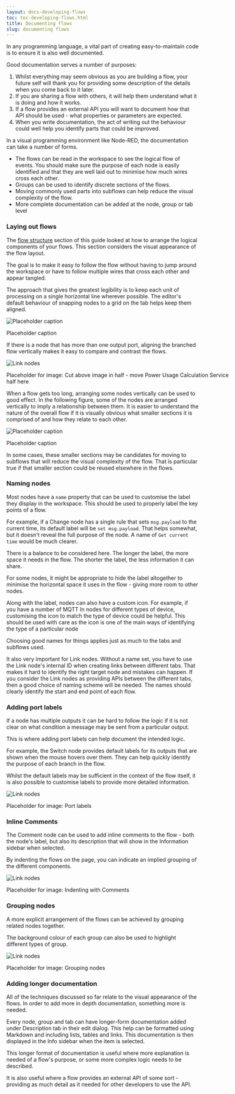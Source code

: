 ```yaml
---
layout: docs-developing-flows
toc: toc-developing-flows.html
title: Documenting flows
slug: documenting flows
---
```


In any programming language, a vital part of creating easy-to-maintain code is to ensure it is also well documented.

Good documentation serves a number of purposes:

1. Whilst everything may seem obvious as you are building a flow, your future self will thank you for providing some description of the details when you come back to it later.
2. If you are sharing a flow with others, it will help them understand what it is doing and how it works.
3. If a flow provides an external API you will want to document how that API should be used - what properties or parameters are expected.
4. When you write documentation, the act of writing out the behaviour could well help you identify parts that could be improved.

In a visual programming environment like Node-RED, the documentation can take a number of forms.

- The flows can be read in the workspace to see the logical flow of events. You should make sure the purpose of each node is easily identified and that they are well laid out to minimise how much wires cross each other.
- Groups can be used to identify discrete sections of the flows.
- Moving commonly used parts into subflows can help reduce the visual complexity of the flow.
- More complete documentation can be added at the node, group or tab level


### Laying out flows

The [flow structure](flow-structure) section of this guide looked at how to arrange the logical components of your flows. This section considers the visual appearance of the flow layout.

The goal is to make it easy to follow the flow without having to jump around the workspace or have to follow multiple wires that cross each other and appear tangled.

The approach that gives the greatest legibility is to keep each unit of processing on a single horizontal line wherever possible. The editor's default behaviour of snapping nodes to a grid on the tab helps keep them aligned.

<div class="figure">
    <img src="./images/node-arrangement-sample.png" alt="Placeholder caption"/>
    <p class="caption">Placeholder caption</p>
</div>

If there is a node that has more than one output port, aligning the branched flow vertically makes it easy to compare and contrast the flows.

<div style="width: 600px" class="figure">
  <img src="images/placeholder.png" alt="Link nodes">
  <p class="caption">Placeholder for image: Cut above image in half - move Power Usage Calculation Service half here</p>
</div>

When a flow gets too long, arranging some nodes vertically can be used to good effect. In the following figure, some of the nodes are arranged vertically to imply a relationship between them. It is easier to understand the nature of the overall flow if it is visually obvious what smaller sections it is comprised of and how they relate to each other.

<div class="figure">
    <img src="./images/node-vertical-arrangement.png" alt="Placeholder caption"/>
    <p class="caption">Placeholder caption</p>
</div>

In some cases, these smaller sections may be candidates for moving to subflows that will reduce the visual complexity of the flow. That is particular true if that smaller section could be reused elsewhere in the flows.

### Naming nodes

Most nodes have a `name` property that can be used to customise the label they display in the workspace. This should be used to properly label the key points of a flow.

For example, if a Change node has a single rule that sets `msg.payload` to the current time, its default label will be `set msg.payload`. That helps somewhat, but it doesn't reveal the full purpose of the node. A name of `Get current time` would be much clearer.

There is a balance to be considered here. The longer the label, the more space it needs in the flow. The shorter the label, the less information it can share.

For some nodes, it might be appropriate to hide the label altogether to minimise the horizontal space it uses in the flow - giving more room to other nodes.

Along with the label, nodes can also have a custom icon. For example, if you have a number of MQTT In nodes for different types of device, customising the icon to match the type of device could be helpful. This should be used with care as the icon is one of the main ways of identifying the type of a particular node

Choosing good names for things applies just as much to the tabs and subflows used.

It also very important for Link nodes. Without a name set, you have to use the Link node's internal ID when creating links between different tabs. That makes it hard to identify the right target node and mistakes can happen. If you consider the Link nodes as providing APIs between the different tabs, then a good choice of naming scheme will be needed. The names should clearly identify the start and end point of each flow.

### Adding port labels

If a node has multiple outputs it can be hard to follow the logic if it is not clear on what condition a message may be sent from a particular output.

This is where adding port labels can help document the intended logic.

For example, the Switch node provides default labels for its outputs that are shown when the mouse hovers over them. They can help quickly identify the purpose of each branch in the flow.

Whilst the default labels may be sufficient in the context of the flow itself, it is also possible to customise labels to provide more detailed information.

<div style="width: 600px" class="figure">
  <img src="images/placeholder.png" alt="Link nodes">
  <p class="caption">Placeholder for image: Port labels</p>
</div>

### Inline Comments

The Comment node can be used to add inline comments to the flow - both the node's label, but also its description that will show in the Information sidebar when selected.

By indenting the flows on the page, you can indicate an implied grouping of the different components.

<div style="width: 600px" class="figure">
  <img src="images/placeholder.png" alt="Link nodes">
  <p class="caption">Placeholder for image: Indenting with Comments</p>
</div>

### Grouping nodes

A more explicit arrangement of the flows can be achieved by grouping related nodes together.

The background colour of each group can also be used to highlight different types of group.

<div style="width: 600px" class="figure">
  <img src="images/placeholder.png" alt="Link nodes">
  <p class="caption">Placeholder for image: Grouping nodes</p>
</div>

### Adding longer documentation

All of the techniques discussed so far relate to the visual appearance of the flows. In order to add more in depth documentation, something more is needed.

Every node, group and tab can have longer-form documentation added under Description tab in their edit dialog. This help can be formatted using Markdown and including lists, tables and links. This documentation is then displayed in the Info sidebar when the item is selected.

This longer format of documentation is useful where more explanation is needed of a flow's purpose, or some more complex logic needs to be described.

It is also useful where a flow provides an external API of some sort - providing as much detail as it needed for other developers to use the API.